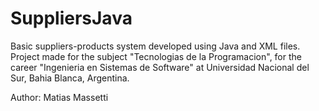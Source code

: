 # SuppliersJava
Basic suppliers-products system developed using Java and XML files. Project made for the subject "Tecnologias de la Programacion", for the career "Ingenieria en Sistemas de Software" at Universidad Nacional del Sur, Bahia Blanca, Argentina.

Author: Matias Massetti
